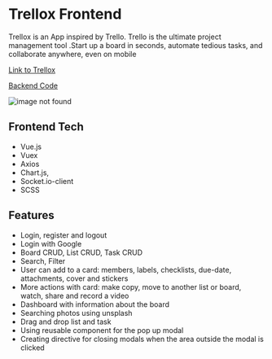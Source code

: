 # Trellox Frontend

<p>Trellox is an App inspired by Trello. Trello is the ultimate project management tool .Start up a board in seconds, automate tedious tasks, and collaborate anywhere, even on mobile</p>

<p><a href="https://trellox-production.up.railway.app/" target="blank">Link to Trellox</a> </p>
<p><a href="https://github.com/shaniKupiec/Trellox--Backend" target="blank">Backend Code</a> </p>

![image not found](https://res.cloudinary.com/trellox/image/upload/v1657785931/github%20-%20readme/trellox_jogefx.jpg)

## Frontend Tech
- Vue.js
- Vuex
- Axios
- Chart.js,
- Socket.io-client
- SCSS

## Features
- Login, register and logout
- Login with Google
- Board CRUD, List CRUD, Task CRUD
- Search, Filter
- User can add to a card: members, labels, checklists, due-date, attachments, cover and stickers
- More actions with card: make copy, move to another list or board, watch, share and record a video
- Dashboard with information about the board
- Searching photos using unsplash
- Drag and drop list and task
- Using reusable component for the pop up modal
- Creating directive for closing modals when the area outside the modal is clicked
